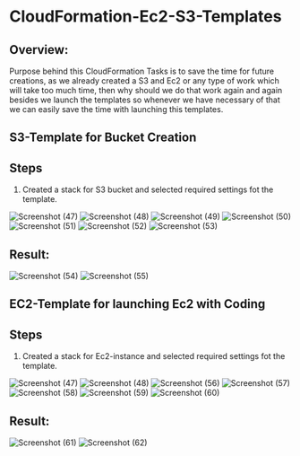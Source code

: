 # CloudFormation-Ec2-S3-Templates

## Overview: 
Purpose behind this CloudFormation Tasks is to save the time for future creations, as we already created a S3 and Ec2 or any type of work which will take too much time, then why should we do that work again and again besides we launch the templates so whenever we have necessary of that we can easily save the time with launching this templates.  

## S3-Template for Bucket Creation

## Steps

1) Created a stack for S3 bucket and selected required settings fot the template.

![Screenshot (47)](https://github.com/user-attachments/assets/a1eedde5-9196-4246-8ef7-e6332063adff)
![Screenshot (48)](https://github.com/user-attachments/assets/a143ae26-4255-4e1f-b38c-f28c156cd0ad)
![Screenshot (49)](https://github.com/user-attachments/assets/3133c463-de21-4e99-a21a-9d682c53d381)
![Screenshot (50)](https://github.com/user-attachments/assets/f89c50ac-643f-4e53-a0e4-13c88f2bce8b)
![Screenshot (51)](https://github.com/user-attachments/assets/73ff305c-459f-4b47-ac5c-54cc8891357c)
![Screenshot (52)](https://github.com/user-attachments/assets/ded49879-d708-4b64-8296-bc2ae6256709)
![Screenshot (53)](https://github.com/user-attachments/assets/09d24dd0-6722-4648-8333-e0f0d6f9a1b7)

## Result:

![Screenshot (54)](https://github.com/user-attachments/assets/c3850530-a0be-4c3a-955b-132ffd658551)
![Screenshot (55)](https://github.com/user-attachments/assets/414577a9-5f49-4601-8134-3c7deb4b047e)


## EC2-Template for launching Ec2 with Coding

## Steps

1) Created a stack for Ec2-instance and selected required settings fot the template.

![Screenshot (47)](https://github.com/user-attachments/assets/8ee442bb-c0a9-4915-aae6-0b8498491aa8)
![Screenshot (48)](https://github.com/user-attachments/assets/aabab7bc-6700-4d3a-adf7-46ccc952575b)
![Screenshot (56)](https://github.com/user-attachments/assets/bcf31da5-0c93-49be-842a-511440c20ee1)
![Screenshot (57)](https://github.com/user-attachments/assets/cfa9f44c-d2c8-4ef2-af68-de494c25e9a4)
![Screenshot (58)](https://github.com/user-attachments/assets/260893af-7fac-4b4b-bd9e-bb5600e74c54)
![Screenshot (59)](https://github.com/user-attachments/assets/f433ecdf-cf83-489e-a751-eb906444e508)
![Screenshot (60)](https://github.com/user-attachments/assets/cc4f812a-e775-40d6-9a52-8933f4f5d8ee)

## Result:

![Screenshot (61)](https://github.com/user-attachments/assets/e18187e4-9255-4e7d-b5ef-564c0b5b7882)
![Screenshot (62)](https://github.com/user-attachments/assets/eb2d9fe8-ecf8-4000-b7c8-ae1c942ab36f)

  
  
